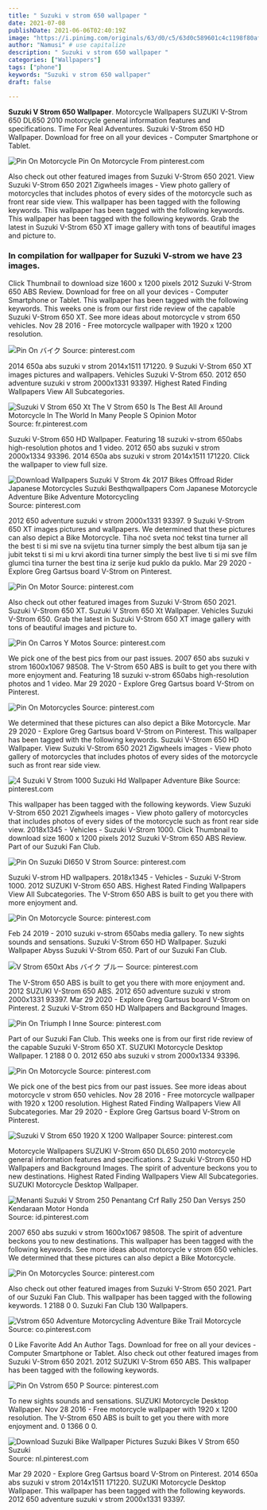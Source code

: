```yaml
---
title: " Suzuki v strom 650 wallpaper "
date: 2021-07-08
publishDate: 2021-06-06T02:40:19Z
image: "https://i.pinimg.com/originals/63/d0/c5/63d0c589601c4c1198f80affa869fa3c.jpg"
author: "Namusi" # use capitalize
description: " Suzuki v strom 650 wallpaper "
categories: ["Wallpapers"]
tags: ["phone"]
keywords: "Suzuki v strom 650 wallpaper"
draft: false

---
```



**Suzuki V Strom 650 Wallpaper**. Motorcycle Wallpapers SUZUKI V-Strom 650 DL650 2010 motorcycle general information features and specifications. Time For Real Adventures. Suzuki V-Strom 650 HD Wallpaper. Download for free on all your devices - Computer Smartphone or Tablet.

![Pin On Motorcycle](https://i.pinimg.com/originals/84/62/79/846279dcd577dfc71bc90ef14effeac3.png "Pin On Motorcycle")
Pin On Motorcycle From pinterest.com


Also check out other featured images from Suzuki V-Strom 650 2021. View Suzuki V-Strom 650 2021 Zigwheels images - View photo gallery of motorcycles that includes photos of every sides of the motorcycle such as front rear side view. This wallpaper has been tagged with the following keywords. This wallpaper has been tagged with the following keywords. This wallpaper has been tagged with the following keywords. Grab the latest in Suzuki V-Strom 650 XT image gallery with tons of beautiful images and picture to.

### In compilation for wallpaper for Suzuki V-strom we have 23 images.

Click Thumbnail to download size 1600 x 1200 pixels 2012 Suzuki V-Strom 650 ABS Review. Download for free on all your devices - Computer Smartphone or Tablet. This wallpaper has been tagged with the following keywords. This weeks one is from our first ride review of the capable Suzuki V-Strom 650 XT. See more ideas about motorcycle v strom 650 vehicles. Nov 28 2016 - Free motorcycle wallpaper with 1920 x 1200 resolution.


![Pin On バイク](https://i.pinimg.com/originals/77/bb/db/77bbdbe94e17094594e574e2bae393ce.png "Pin On バイク")
Source: pinterest.com

2014 650a abs suzuki v strom 2014x1511 171220. 9 Suzuki V-Strom 650 XT images pictures and wallpapers. Vehicles Suzuki V-Strom 650. 2012 650 adventure suzuki v strom 2000x1331 93397. Highest Rated Finding Wallpapers View All Subcategories.

![Suzuki V Strom 650 Xt The V Strom 650 Is The Best All Around Motorcycle In The World In Many People S Opinion Motor](https://i.pinimg.com/originals/45/a2/73/45a2739ade11ed689682dc97b62c7813.jpg "Suzuki V Strom 650 Xt The V Strom 650 Is The Best All Around Motorcycle In The World In Many People S Opinion Motor")
Source: fr.pinterest.com

Suzuki V-Strom 650 HD Wallpaper. Featuring 18 suzuki v-strom 650abs high-resolution photos and 1 video. 2012 650 abs suzuki v strom 2000x1334 93396. 2014 650a abs suzuki v strom 2014x1511 171220. Click the wallpaper to view full size.

![Download Wallpapers Suzuki V Strom 4k 2017 Bikes Offroad Rider Japanese Motorcycles Suzuki Besthqwallpapers Com Japanese Motorcycle Adventure Bike Adventure Motorcycling](https://i.pinimg.com/originals/71/44/ff/7144ffffe008c0e35e499a66a3627125.png "Download Wallpapers Suzuki V Strom 4k 2017 Bikes Offroad Rider Japanese Motorcycles Suzuki Besthqwallpapers Com Japanese Motorcycle Adventure Bike Adventure Motorcycling")
Source: pinterest.com

2012 650 adventure suzuki v strom 2000x1331 93397. 9 Suzuki V-Strom 650 XT images pictures and wallpapers. We determined that these pictures can also depict a Bike Motorcycle. Tiha noć sveta noć tekst tina turner all the best ti si mi sve na svijetu tina turner simply the best album tija san je jubit tekst ti si mi u krvi akordi tina turner simply the best live ti si mi sve film glumci tina turner the best tina iz serije kud puklo da puklo. Mar 29 2020 - Explore Greg Gartsus board V-Strom on Pinterest.

![Pin On Motor](https://i.pinimg.com/originals/b7/df/7e/b7df7e864474df44332c38fe305e5796.png "Pin On Motor")
Source: pinterest.com

Also check out other featured images from Suzuki V-Strom 650 2021. Suzuki V-Strom 650 XT. Suzuki V Strom 650 Xt Wallpaper. Vehicles Suzuki V-Strom 650. Grab the latest in Suzuki V-Strom 650 XT image gallery with tons of beautiful images and picture to.

![Pin On Carros Y Motos](https://i.pinimg.com/736x/e4/35/50/e4355092a98526a565e49dba9deb6940.jpg "Pin On Carros Y Motos")
Source: pinterest.com

We pick one of the best pics from our past issues. 2007 650 abs suzuki v strom 1600x1067 98508. The V-Strom 650 ABS is built to get you there with more enjoyment and. Featuring 18 suzuki v-strom 650abs high-resolution photos and 1 video. Mar 29 2020 - Explore Greg Gartsus board V-Strom on Pinterest.

![Pin On Motorcycles](https://i.pinimg.com/originals/e7/32/55/e73255ef5a944e4b5f30c72a68d63a45.jpg "Pin On Motorcycles")
Source: pinterest.com

We determined that these pictures can also depict a Bike Motorcycle. Mar 29 2020 - Explore Greg Gartsus board V-Strom on Pinterest. This wallpaper has been tagged with the following keywords. Suzuki V-Strom 650 HD Wallpaper. View Suzuki V-Strom 650 2021 Zigwheels images - View photo gallery of motorcycles that includes photos of every sides of the motorcycle such as front rear side view.

![4 Suzuki V Strom 1000 Suzuki Hd Wallpaper Adventure Bike](https://i.pinimg.com/originals/fb/ea/96/fbea9655520fd1bdf45a1fd2a1e1bedf.jpg "4 Suzuki V Strom 1000 Suzuki Hd Wallpaper Adventure Bike")
Source: pinterest.com

This wallpaper has been tagged with the following keywords. View Suzuki V-Strom 650 2021 Zigwheels images - View photo gallery of motorcycles that includes photos of every sides of the motorcycle such as front rear side view. 2018x1345 - Vehicles - Suzuki V-Strom 1000. Click Thumbnail to download size 1600 x 1200 pixels 2012 Suzuki V-Strom 650 ABS Review. Part of our Suzuki Fan Club.

![Pin On Suzuki Dl650 V Strom](https://i.pinimg.com/564x/5d/6d/5f/5d6d5f65305be3eb3a3361b8bc661b8b.jpg "Pin On Suzuki Dl650 V Strom")
Source: pinterest.com

Suzuki V-strom HD wallpapers. 2018x1345 - Vehicles - Suzuki V-Strom 1000. 2012 SUZUKI V-Strom 650 ABS. Highest Rated Finding Wallpapers View All Subcategories. The V-Strom 650 ABS is built to get you there with more enjoyment and.

![Pin On Motorcycle](https://i.pinimg.com/originals/84/62/79/846279dcd577dfc71bc90ef14effeac3.png "Pin On Motorcycle")
Source: pinterest.com

Feb 24 2019 - 2010 suzuki v-strom 650abs media gallery. To new sights sounds and sensations. Suzuki V-Strom 650 HD Wallpaper. Suzuki Wallpaper Abyss Suzuki V-Strom 650. Part of our Suzuki Fan Club.

![V Strom 650xt Abs バイク ブルー](https://i.pinimg.com/originals/f8/dd/8b/f8dd8b978d4049e705a33e10518a14b3.png "V Strom 650xt Abs バイク ブルー")
Source: pinterest.com

The V-Strom 650 ABS is built to get you there with more enjoyment and. 2012 SUZUKI V-Strom 650 ABS. 2012 650 adventure suzuki v strom 2000x1331 93397. Mar 29 2020 - Explore Greg Gartsus board V-Strom on Pinterest. 2 Suzuki V-Strom 650 HD Wallpapers and Background Images.

![Pin On Triumph I Inne](https://i.pinimg.com/474x/ce/7e/3e/ce7e3e335dd573536e0f1c16220a5b03.jpg "Pin On Triumph I Inne")
Source: pinterest.com

Part of our Suzuki Fan Club. This weeks one is from our first ride review of the capable Suzuki V-Strom 650 XT. SUZUKI Motorcycle Desktop Wallpaper. 1 2188 0 0. 2012 650 abs suzuki v strom 2000x1334 93396.

![Pin On Motorcycle](https://i.pinimg.com/originals/bb/03/47/bb0347895a2fe446cc325876d7056411.jpg "Pin On Motorcycle")
Source: pinterest.com

We pick one of the best pics from our past issues. See more ideas about motorcycle v strom 650 vehicles. Nov 28 2016 - Free motorcycle wallpaper with 1920 x 1200 resolution. Highest Rated Finding Wallpapers View All Subcategories. Mar 29 2020 - Explore Greg Gartsus board V-Strom on Pinterest.

![Suzuki V Strom 650 1920 X 1200 Wallpaper](https://i.pinimg.com/474x/e1/35/58/e1355860cac544a00c9ef58581bb714c--v-strom--motorcycle-wallpaper.jpg "Suzuki V Strom 650 1920 X 1200 Wallpaper")
Source: pinterest.com

Motorcycle Wallpapers SUZUKI V-Strom 650 DL650 2010 motorcycle general information features and specifications. 2 Suzuki V-Strom 650 HD Wallpapers and Background Images. The spirit of adventure beckons you to new destinations. Highest Rated Finding Wallpapers View All Subcategories. SUZUKI Motorcycle Desktop Wallpaper.

![Menanti Suzuki V Strom 250 Penantang Crf Rally 250 Dan Versys 250 Kendaraan Motor Honda](https://i.pinimg.com/originals/bb/1f/73/bb1f73767976fe63050a44bcb8dedd1f.jpg "Menanti Suzuki V Strom 250 Penantang Crf Rally 250 Dan Versys 250 Kendaraan Motor Honda")
Source: id.pinterest.com

2007 650 abs suzuki v strom 1600x1067 98508. The spirit of adventure beckons you to new destinations. This wallpaper has been tagged with the following keywords. See more ideas about motorcycle v strom 650 vehicles. We determined that these pictures can also depict a Bike Motorcycle.

![Pin On Motorcycles](https://i.pinimg.com/originals/b6/df/13/b6df13e848e01682d147fb50e9c3f7db.jpg "Pin On Motorcycles")
Source: pinterest.com

Also check out other featured images from Suzuki V-Strom 650 2021. Part of our Suzuki Fan Club. This wallpaper has been tagged with the following keywords. 1 2188 0 0. Suzuki Fan Club 130 Wallpapers.

![Vstrom 650 Adventure Motorcycling Adventure Bike Trail Motorcycle](https://i.pinimg.com/originals/07/96/ee/0796ee9cdb4fc3fafe334c48a4f0a3bb.jpg "Vstrom 650 Adventure Motorcycling Adventure Bike Trail Motorcycle")
Source: co.pinterest.com

0 Like Favorite Add An Author Tags. Download for free on all your devices - Computer Smartphone or Tablet. Also check out other featured images from Suzuki V-Strom 650 2021. 2012 SUZUKI V-Strom 650 ABS. This wallpaper has been tagged with the following keywords.

![Pin On Vstrom 650 P](https://i.pinimg.com/originals/e2/2d/c2/e22dc2694703b5768caa23469d6a58b7.jpg "Pin On Vstrom 650 P")
Source: pinterest.com

To new sights sounds and sensations. SUZUKI Motorcycle Desktop Wallpaper. Nov 28 2016 - Free motorcycle wallpaper with 1920 x 1200 resolution. The V-Strom 650 ABS is built to get you there with more enjoyment and. 0 1366 0 0.

![Download Suzuki Bike Wallpaper Pictures Suzuki Bikes V Strom 650 Suzuki](https://i.pinimg.com/originals/63/d0/c5/63d0c589601c4c1198f80affa869fa3c.jpg "Download Suzuki Bike Wallpaper Pictures Suzuki Bikes V Strom 650 Suzuki")
Source: nl.pinterest.com

Mar 29 2020 - Explore Greg Gartsus board V-Strom on Pinterest. 2014 650a abs suzuki v strom 2014x1511 171220. SUZUKI Motorcycle Desktop Wallpaper. This wallpaper has been tagged with the following keywords. 2012 650 adventure suzuki v strom 2000x1331 93397.

